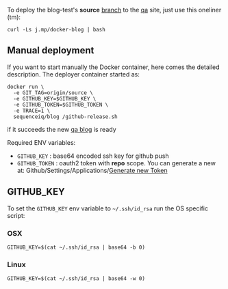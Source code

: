 
To deploy the blog-test's **source** [branch](https://github.com/sequenceiq/blog-test)
to the [qa](http://qa.blog.sequenceiq.com/) site, just use this oneliner (tm):

```
curl -Ls j.mp/docker-blog | bash
```

## Manual deployment

If you want to start manually the Docker container, here comes the detailed
description. The deployer container started as:

```
docker run \
  -e GIT_TAG=origin/source \
  -e GITHUB_KEY=$GITHUB_KEY \
  -e GITHUB_TOKEN=$GITHUB_TOKEN \
  -e TRACE=1 \
  sequenceiq/blog /github-release.sh
```

if it succeeds the new [qa blog](http://qa.blog.sequenceiq.com/) is ready

Required ENV variables:

- `GITHUB_KEY` : base64 encoded ssh key for github push
- `GITHUB_TOKEN` : oauth2 token with **repo** scope. You can generate a new at:
   Github/Settings/Applications/[Generate new Token](https://github.com/settings/tokens/new)

## GITHUB_KEY

To set the `GITHUB_KEY` env variable to `~/.ssh/id_rsa` run the OS specific script:

### OSX

```
GITHUB_KEY=$(cat ~/.ssh/id_rsa | base64 -b 0)
```

### Linux

```
GITHUB_KEY=$(cat ~/.ssh/id_rsa | base64 -w 0)
```
